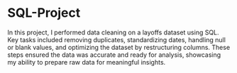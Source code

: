 # SQL-Project
In this project, I performed data cleaning on a layoffs dataset using SQL. Key tasks included removing duplicates, standardizing dates, handling null or blank values, and optimizing the dataset by restructuring columns. These steps ensured the data was accurate and ready for analysis, showcasing my ability to prepare raw data for meaningful insights.

